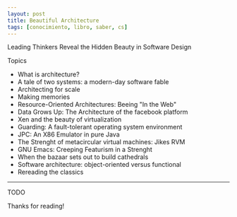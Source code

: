 ```yaml
---
layout: post
title: Beautiful Architecture
tags: [conocimiento, libro, saber, cs]
---
```


<!--Resumen-->

Leading Thinkers Reveal the Hidden Beauty in Software Design

Topics 

- What is architecture?
- A tale of two systems: a modern-day software fable
- Architecting for scale
- Making memories
- Resource-Oriented Architectures: Beeing "In the Web"
- Data Grows Up: The Architecture of the facebook platform
- Xen and the beauty of virtualization
- Guarding: A fault-tolerant operating system environment
- JPC: An X86 Emulator in pure Java
- The Strenght of metacircular virtual machines: Jikes RVM
- GNU Emacs: Creeping Featurism in a Strenght
- When the bazaar sets out to build cathedrals
- Software architecture: object-oriented versus functional
- Rereading the classics

---

<!--more-->
TODO
  
Thanks for reading!